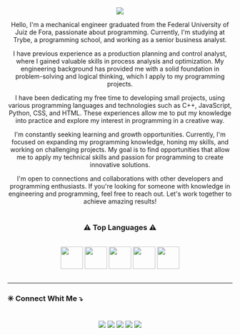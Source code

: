 <div align="center">
  <!-- SECTION 01: BANNER -->
  <!-- https://github.com/kyechan99/capsule-render -->
  <img src="https://capsule-render.vercel.app/api?type=waving&color=gradient&height=250&section=header&text=Camilo%20Carvalho&animation=scaleIn&fontSize=70&fontAlignY=35&desc=%20Jr%20Developer%20"/>     
</div>

<div align="center">
  <p>
Hello, I'm a mechanical engineer graduated from the Federal University of Juiz de Fora, passionate about programming. Currently, I'm studying at Trybe, a programming school, and working as a senior business analyst.

I have previous experience as a production planning and control analyst, where I gained valuable skills in process analysis and optimization. My engineering background has provided me with a solid foundation in problem-solving and logical thinking, which I apply to my programming projects.

I have been dedicating my free time to developing small projects, using various programming languages and technologies such as C++, JavaScript, Python, CSS, and HTML. These experiences allow me to put my knowledge into practice and explore my interest in programming in a creative way.

I'm constantly seeking learning and growth opportunities. Currently, I'm focused on expanding my programming knowledge, honing my skills, and working on challenging projects. My goal is to find opportunities that allow me to apply my technical skills and passion for programming to create innovative solutions.

I'm open to connections and collaborations with other developers and programming enthusiasts. If you're looking for someone with knowledge in engineering and programming, feel free to reach out. Let's work together to achieve amazing results!
    <br>
    <br>

 <h3> ⚠️ Top Languages ⚠️</h3>

  <div style="display: inline_block"><br>
    <img align="center" height="50" width="50" src="https://cdn.jsdelivr.net/gh/devicons/devicon/icons/html5/html5-original.svg" />
    <img align="center" height="50" width="50" src="https://cdn.jsdelivr.net/gh/devicons/devicon/icons/css3/css3-original.svg" />
    <img align="center" height="50" width="50" src="https://cdn.jsdelivr.net/gh/devicons/devicon/icons/c/c-original.svg" />
    <img align="center" height="50" width="50" src="https://cdn.jsdelivr.net/gh/devicons/devicon/icons/java/java-original-wordmark.svg" />
    <img align="center" height="50" width="50" src="https://cdn.jsdelivr.net/gh/devicons/devicon/icons/python/python-original-wordmark.svg" />
  </div>
</div>
  <br>
  
  <hr>
  
 <h3> ✳️ Connect Whit Me ⤵️ </h3>
  <br>
<div align="center">
  <a href="mailto:camilo.carvalho@engenharia.ufjf.br"><img src="https://img.shields.io/badge/Gmail-D14836?style=for-the-badge&logo=gmail&logoColor=white" target="_blank"></a>
  <a href="https://www.linkedin.com/in/camiloaugustocarvalho/" target="_blank"><img src="https://img.shields.io/badge/LinkedIn-0077B5?style=for-the-badge&logo=linkedin&logoColor=white" target="_blank"></a> 
  <a href="https://www.instagram.com/camilocarv_/" target="_blank"><img src="https://img.shields.io/badge/Instagram-E4405F?style=for-the-badge&logo=instagram&logoColor=white" target="_blank"></a>
  <a href="https://www.facebook.com/camiloaugusto.carvalho" target="_blank"><img src="https://img.shields.io/badge/Facebook-1877F2?style=for-the-badge&logo=facebook&logoColor=white" target="_blank"></a>
  <a href="https://www.youtube.com/channel/UCwu_OmIM8rZqs2IKi2oJ5ow" target="_blank"><img src="https://img.shields.io/badge/YouTube-FF0000?style=for-the-badge&logo=youtube&logoColor=white" target="_blank"></a>
</div>

